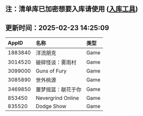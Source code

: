 ## 注：清单库已加密想要入库请使用 ([入库工具](https://github.com/BlankTMing/ManifestAutoUpdate/releases))

## 更新时间：2025-02-23 14:25:09
| AppID | 名称 | 类型  |
| :-------------------- | :----------------------------- | :----------- |
| 1883840 | 洋流朋克| Game |
| 3014520 | 破碎怪谈：雾雨村| Game |
| 3099000 | Guns of Fury| Game |
| 3085890 | 世外桃源| Game |
| 3469850 | 噩梦摇篮：献花于你| Game |
| 853450 | Nevergrind Online| Game |
| 835520 | Dodge Show| Game |
